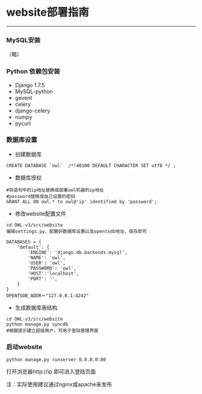 ﻿# website部署指南

---
### MySQL安装
（略）

### Python 依赖包安装
- Django 1.7.5
- MySQL-python
- gevent
- celery
- django-celery
- numpy
- pycurl

### 数据库设置
- 创建数据库
```
CREATE DATABASE `owl`  /*!40100 DEFAULT CHARACTER SET utf8 */ ;
```
- 数据库授权
```
#将语句中的ip地址替换成部署owl机器的ip地址
#password替换成自己设置的密码
GRANT ALL ON owl.* to owl@'ip' identified by 'password';
```
- 修改website配置文件

```
cd OWL-v3/src/website
编辑settings.py，配置好数据库设置以及opentsdb地址，保存即可

DATABASES = {
    'default': {
        'ENGINE': 'django.db.backends.mysql',
        'NAME': 'owl',                      
        'USER': 'owl',
        'PASSWORD': 'owl',
        'HOST':'localhost',
        'PORT': '', 
    }
}
OPENTSDB_ADDR＝"127.0.0.1:4242"
```
- 生成数据库表结构
```
cd OWL-v3/src/website
python manage.py syncdb
#根据提示建立超级用户，可用于登陆管理界面
```

### 启动website
```
python manage.py runserver 0.0.0.0:80
```
打开浏览器http://ip
即可进入登陆页面

注：实际使用建议通过nginx或apache来发布
